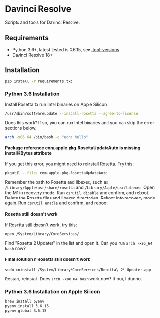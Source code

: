 # Davinci Resolve

Scripts and tools for Davinci Resolve.

## Requirements

- Python 3.6+, latest tested is 3.6.15, see [.tool-versions](./.tool-versions)
- Davinci Resolve 18+

## Installation

```bash
pip install -r requirements.txt
```

### Python 3.6 Installation

Install Rosetta to run Intel binaries on Apple Silicon.

```zsh
/usr/sbin/softwareupdate --install-rosetta --agree-to-license
```

Does this work? If so, you can run Intel binaries and you can skip the error sections below.

```zsh
arch -x86_64 /bin/bash -c "echo hello"
```

#### Package reference com.apple.pkg.RosettaUpdateAuto is missing installKBytes attribute

If you get this error, you might need to reinstall Rosetta. Try this:

```zsh
pkgutil --files com.apple.pkg.RosettaUpdateAuto
```

Remember the path to Rosetta and libexec, such as `/Library/Apple/usr/share/rosetta` and `/Library/Apple/usr/libexec`.
Open the M1 in recovery mode.
Run `csrutil disable` and confirm, and reboot.
Delete the Rosetta files and libexec directories.
Reboot into recovery mode again.
Run `csrutil enable` and confirm, and reboot.

#### Rosetta still doesn't work

If Rosetta still doesn't work, try this:

```zsh
open /System/Library/CoreServices/
```

Find "Rosetta 2 Updater" in the list and open it. Can you run `arch -x86_64 bash` now?

#### Final solution if Rosetta still doesn't work

```
sudo uninstall /System/Library/CoreServices/Rosetta\ 2\ Updater.app
```

Restart, reinstall. Does `arch -x86_64 bash` work now? If not, I dunno.

### Python 3.6 Installation on Apple Silicon

```zsh
brew install pyenv
pyenv install 3.6.15
pyenv global 3.6.15
```
